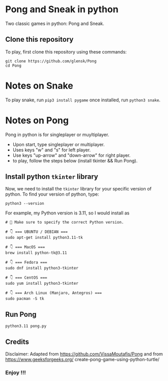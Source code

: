 # Pong and Sneak in python
Two classic games in python: Pong and Sneak. 

## Clone this repository
To play, first clone this repository using these commands:

```shell
git clone https://github.com/glensk/Pong
cd Pong
```

# Notes on Snake
To play snake, run ``pip3 install pygame`` once installed, run ``python3 snake``.

# Notes on Pong
Pong in python is for singleplayer or muyltiplayer. 
- Upon start, type singleplayer or multiplayer.
- Uses keys "w" and "s" for left player. 
- Use keys "up-arrow" and "down-arrow" for right player.
- to play, follow the steps below (install tkinter && Run Pong).

## Install python ``tkinter`` library

Now, we need to install the ``tkinter`` library for your specific version of
python. To find your version of python, type:

```shell
python3 --version
```

For example, my Python version is 3.11, so I would install as

```shell
# 🚨 Make sure to specify the correct Python version.

# 👇️ === UBUNTU / DEBIAN ===
sudo apt-get install python3.11-tk

# 👇️ === MacOS ===
brew install python-tk@3.11

# 👇️ === Fedora ===
sudo dnf install python3-tkinter

# 👇️ === CentOS ===
sudo yum install python3-tkinter

# 👇️ === Arch Linux (Manjaro, Antegros) ===
sudo pacman -S tk
```

## Run Pong

```shell
python3.11 pong.py
```

## Credits

Disclaimer: 
Adapted from https://github.com/VissaMoutafis/Pong and from https://www.geeksforgeeks.org/    create-pong-game-using-python-turtle/

### Enjoy !!!
